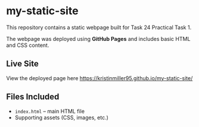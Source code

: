 # my-static-site

This repository contains a static webpage built for Task 24 Practical Task 1.

The webpage was deployed using **GitHub Pages** and includes basic HTML and CSS content.

## Live Site

View the deployed page here https://kristinmiller95.github.io/my-static-site/

## Files Included

- `index.html` – main HTML file
- Supporting assets (CSS, images, etc.)
